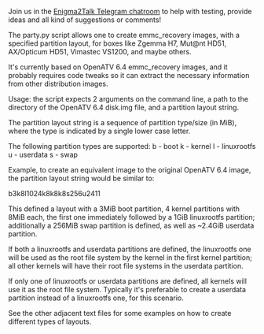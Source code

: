 Join us in the [Enigma2Talk Telegram chatroom](https://t.me/talkenigma2)
to help with testing, provide ideas and all kind of suggestions or comments!

The party.py script allows one to create emmc_recovery images, with a specified
partition layout, for boxes like Zgemma H7, Mut@nt HD51, AX/Opticum HD51,
Vimastec VS1200, and maybe others.

It's currently based on OpenATV 6.4 emmc_recovery images, and it probably
requires code tweaks so it can extract the necessary information from other
distribution images.

Usage: the script expects 2 arguments on the command line, a path to the
directory of the OpenATV 6.4 disk.img file, and a partition layout string.

The partition layout string is a sequence of partition type/size (in MiB),
where the type is indicated by a single lower case letter.

The following partition types are supported:
b - boot
k - kernel
l - linuxrootfs
u - userdata
s - swap

Example, to create an equivalent image to the original OpenATV 6.4 image, the
partition layout string would be similar to:

b3k8l1024k8k8k8s256u2411

This defined a layout with a 3MiB boot partition, 4 kernel partitions with 8MiB
each, the first one immediately followed by a 1GiB linuxrootfs partition;
additionally a 256MiB swap partition is defined, as well as ~2.4GiB userdata
partition.

If both a linuxrootfs and userdata partitions are defined, the linuxrootfs one
will be used as the root file system by the kernel in the first kernel
partition; all other kernels will have their root file systems in the userdata
partition.

If only one of linuxrootfs or userdata partitions are defined, all kernels
will use it as the root file system. Typically it's preferable to create a
userdata partition instead of a linuxrootfs one, for this scenario.

See the other adjacent text files for some examples on how to create different
types of layouts.

